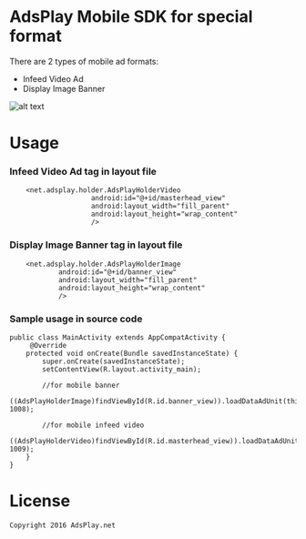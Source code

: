 # AdsPlay Mobile SDK for special format

There are 2 types of mobile ad formats:
* Infeed Video Ad
* Display Image Banner

![alt text](http://adsplay.net/img/adsplay-mobile-demo.jpg "Logo Title Text 1")

# Usage

### Infeed Video Ad tag in layout file
```
    <net.adsplay.holder.AdsPlayHolderVideo
                    android:id="@+id/masterhead_view"
                    android:layout_width="fill_parent"
                    android:layout_height="wrap_content"
                    />
```
### Display Image Banner tag in layout file
```
    <net.adsplay.holder.AdsPlayHolderImage
            android:id="@+id/banner_view"
            android:layout_width="fill_parent"
            android:layout_height="wrap_content"
            />
```

### Sample usage in source code
```
public class MainActivity extends AppCompatActivity {
     @Override
    protected void onCreate(Bundle savedInstanceState) {
        super.onCreate(savedInstanceState);
        setContentView(R.layout.activity_main);

        //for mobile banner
        ((AdsPlayHolderImage)findViewById(R.id.banner_view)).loadDataAdUnit(this, 1008);

        //for mobile infeed video
        ((AdsPlayHolderVideo)findViewById(R.id.masterhead_view)).loadDataAdUnit(this, 1009);
    }
}
```

# License
```
Copyright 2016 AdsPlay.net
